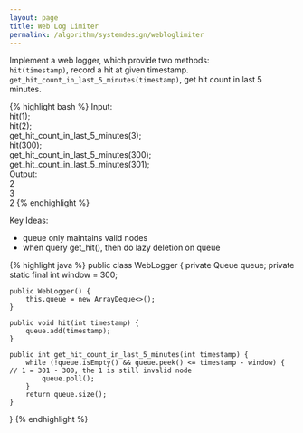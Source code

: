 ```yaml
---
layout: page
title: Web Log Limiter
permalink: /algorithm/systemdesign/webloglimiter
---
```

Implement a web logger, which provide two methods:  
`hit(timestamp)`, record a hit at given timestamp.   
`get_hit_count_in_last_5_minutes(timestamp)`, get hit count in last 5 minutes.   

{% highlight bash %}
Input:  
  hit(1);  
  hit(2);  
  get_hit_count_in_last_5_minutes(3);  
  hit(300);  
  get_hit_count_in_last_5_minutes(300);  
  get_hit_count_in_last_5_minutes(301);  
Output:  
  2  
  3  
  2 
{% endhighlight %} 


Key Ideas:
- queue only maintains valid nodes
- when query get_hit(), then do lazy deletion on queue


{% highlight java %}
public class WebLogger {
    private Queue<Integer> queue;
    private static final int window = 300;

    public WebLogger() {
        this.queue = new ArrayDeque<>();
    }

    public void hit(int timestamp) {
        queue.add(timestamp);
    }

    public int get_hit_count_in_last_5_minutes(int timestamp) {
        while (!queue.isEmpty() && queue.peek() <= timestamp - window) { // 1 = 301 - 300, the 1 is still invalid node
            queue.poll();
        }
        return queue.size();
    }
}
{% endhighlight %}